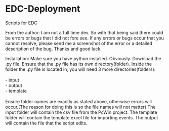 # EDC-Deployment
Scripts for EDC

From the author:
  I am not a full time dev. So with that being said there could be errors or bugs that I did not fore see. If any errors or bugs occur that you cannot resolve, please    send me a screenshot of the error or a detailed description of the bug. Thanks and good luck.

Installation:
  Make sure you have python installed. Obviously.
  Download the .py file.
  Ensure that the .py file has its own directory(folder).
  Inside the folder the .py file is located in, you will need 3 more directories(folders):<br>
  <br>
    - input<br>
    - output<br>
    - template<br>
  <br>
  Ensure folder names are exactly as stated above, otherwise errors will occur.(The reason for doing this is so the file names will not matter)
  The input folder will contain the csv file from the PcWin project.
  The template folder will contain the template excel file for importing events.
  The output will contain the file that the script edits.
  
 
  
